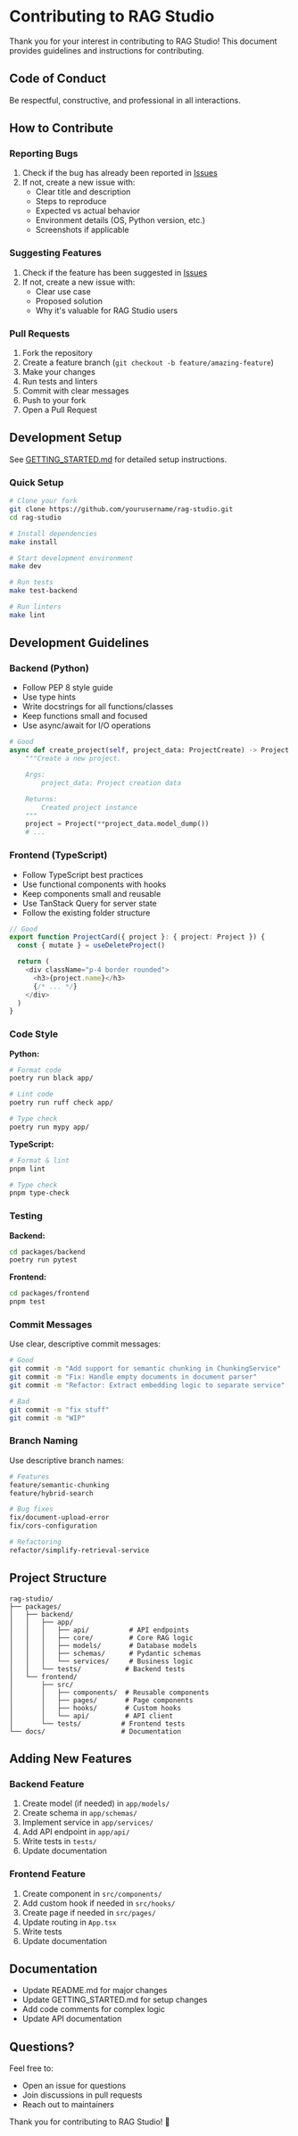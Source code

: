 # Contributing to RAG Studio

Thank you for your interest in contributing to RAG Studio! This document provides guidelines and instructions for contributing.

## Code of Conduct

Be respectful, constructive, and professional in all interactions.

## How to Contribute

### Reporting Bugs

1. Check if the bug has already been reported in [Issues](https://github.com/yourusername/rag-studio/issues)
2. If not, create a new issue with:
   - Clear title and description
   - Steps to reproduce
   - Expected vs actual behavior
   - Environment details (OS, Python version, etc.)
   - Screenshots if applicable

### Suggesting Features

1. Check if the feature has been suggested in [Issues](https://github.com/yourusername/rag-studio/issues)
2. If not, create a new issue with:
   - Clear use case
   - Proposed solution
   - Why it's valuable for RAG Studio users

### Pull Requests

1. Fork the repository
2. Create a feature branch (`git checkout -b feature/amazing-feature`)
3. Make your changes
4. Run tests and linters
5. Commit with clear messages
6. Push to your fork
7. Open a Pull Request

## Development Setup

See [GETTING_STARTED.md](./GETTING_STARTED.md) for detailed setup instructions.

### Quick Setup

```bash
# Clone your fork
git clone https://github.com/yourusername/rag-studio.git
cd rag-studio

# Install dependencies
make install

# Start development environment
make dev

# Run tests
make test-backend

# Run linters
make lint
```

## Development Guidelines

### Backend (Python)

- Follow PEP 8 style guide
- Use type hints
- Write docstrings for all functions/classes
- Keep functions small and focused
- Use async/await for I/O operations

```python
# Good
async def create_project(self, project_data: ProjectCreate) -> Project:
    """Create a new project.

    Args:
        project_data: Project creation data

    Returns:
        Created project instance
    """
    project = Project(**project_data.model_dump())
    # ...
```

### Frontend (TypeScript)

- Follow TypeScript best practices
- Use functional components with hooks
- Keep components small and reusable
- Use TanStack Query for server state
- Follow the existing folder structure

```typescript
// Good
export function ProjectCard({ project }: { project: Project }) {
  const { mutate } = useDeleteProject()

  return (
    <div className="p-4 border rounded">
      <h3>{project.name}</h3>
      {/* ... */}
    </div>
  )
}
```

### Code Style

**Python:**
```bash
# Format code
poetry run black app/

# Lint code
poetry run ruff check app/

# Type check
poetry run mypy app/
```

**TypeScript:**
```bash
# Format & lint
pnpm lint

# Type check
pnpm type-check
```

### Testing

**Backend:**
```bash
cd packages/backend
poetry run pytest
```

**Frontend:**
```bash
cd packages/frontend
pnpm test
```

### Commit Messages

Use clear, descriptive commit messages:

```bash
# Good
git commit -m "Add support for semantic chunking in ChunkingService"
git commit -m "Fix: Handle empty documents in document parser"
git commit -m "Refactor: Extract embedding logic to separate service"

# Bad
git commit -m "fix stuff"
git commit -m "WIP"
```

### Branch Naming

Use descriptive branch names:

```bash
# Features
feature/semantic-chunking
feature/hybrid-search

# Bug fixes
fix/document-upload-error
fix/cors-configuration

# Refactoring
refactor/simplify-retrieval-service
```

## Project Structure

```
rag-studio/
├── packages/
│   ├── backend/
│   │   ├── app/
│   │   │   ├── api/          # API endpoints
│   │   │   ├── core/         # Core RAG logic
│   │   │   ├── models/       # Database models
│   │   │   ├── schemas/      # Pydantic schemas
│   │   │   └── services/     # Business logic
│   │   └── tests/           # Backend tests
│   └── frontend/
│       ├── src/
│       │   ├── components/  # Reusable components
│       │   ├── pages/       # Page components
│       │   ├── hooks/       # Custom hooks
│       │   └── api/         # API client
│       └── tests/          # Frontend tests
└── docs/                   # Documentation
```

## Adding New Features

### Backend Feature

1. Create model (if needed) in `app/models/`
2. Create schema in `app/schemas/`
3. Implement service in `app/services/`
4. Add API endpoint in `app/api/`
5. Write tests in `tests/`
6. Update documentation

### Frontend Feature

1. Create component in `src/components/`
2. Add custom hook if needed in `src/hooks/`
3. Create page if needed in `src/pages/`
4. Update routing in `App.tsx`
5. Write tests
6. Update documentation

## Documentation

- Update README.md for major changes
- Update GETTING_STARTED.md for setup changes
- Add code comments for complex logic
- Update API documentation

## Questions?

Feel free to:
- Open an issue for questions
- Join discussions in pull requests
- Reach out to maintainers

Thank you for contributing to RAG Studio! 🙏
